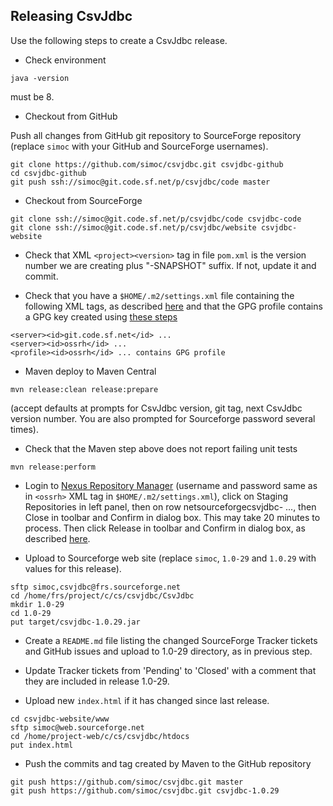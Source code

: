 ## Releasing CsvJdbc

Use the following steps to create a CsvJdbc release.

* Check environment

```
java -version
```

must be 8.

* Checkout from GitHub

Push all changes from GitHub git repository to SourceForge repository
(replace `simoc` with your GitHub and SourceForge usernames).

```
git clone https://github.com/simoc/csvjdbc.git csvjdbc-github
cd csvjdbc-github
git push ssh://simoc@git.code.sf.net/p/csvjdbc/code master
```

* Checkout from SourceForge

```
git clone ssh://simoc@git.code.sf.net/p/csvjdbc/code csvjdbc-code
git clone ssh://simoc@git.code.sf.net/p/csvjdbc/website csvjdbc-website
```

* Check that XML `<project><version>` tag in file `pom.xml` is the version
number we are creating plus "-SNAPSHOT" suffix. If not, update it and
commit.

* Check that you have a `$HOME/.m2/settings.xml` file containing
the following XML tags, as described
[here](http://central.sonatype.org/pages/apache-maven.html)
and that the GPG profile contains a GPG key created using
[these steps](http://central.sonatype.org/pages/working-with-pgp-signatures.html)

```
<server><id>git.code.sf.net</id> ...
<server><id>ossrh</id> ...
<profile><id>ossrh</id> ... contains GPG profile
```

* Maven deploy to Maven Central

```
mvn release:clean release:prepare
```

(accept defaults at prompts for CsvJdbc version, git tag, next CsvJdbc
version number. You are also prompted for Sourceforge password several
times).

* Check that the Maven step above does not report failing unit tests

```
mvn release:perform
```

* Login to [Nexus Repository Manager](https://oss.sonatype.org/)
(username and password same as in `<ossrh>` XML tag in
`$HOME/.m2/settings.xml`), click on Staging Repositories in left panel,
then on row netsourceforgecsvjdbc- ..., then Close in toolbar and
Confirm in dialog box. This may take 20 minutes to process. Then click
Release in toolbar and Confirm in dialog
box, as described
[here](http://central.sonatype.org/pages/releasing-the-deployment.html).

* Upload to Sourceforge web site (replace `simoc`, `1.0-29` and `1.0.29` with values
for this release).

```
sftp simoc,csvjdbc@frs.sourceforge.net
cd /home/frs/project/c/cs/csvjdbc/CsvJdbc
mkdir 1.0-29
cd 1.0-29
put target/csvjdbc-1.0.29.jar
```

* Create a `README.md` file listing the changed SourceForge
Tracker tickets and GitHub issues and
upload to 1.0-29 directory, as in previous step.

* Update Tracker tickets from 'Pending' to 'Closed' with a comment
that they are included in release 1.0-29.

* Upload new `index.html` if it has changed since last release.

```
cd csvjdbc-website/www
sftp simoc@web.sourceforge.net
cd /home/project-web/c/cs/csvjdbc/htdocs
put index.html
```

* Push the commits and tag created by Maven to the GitHub repository

```
git push https://github.com/simoc/csvjdbc.git master
git push https://github.com/simoc/csvjdbc.git csvjdbc-1.0.29
```
